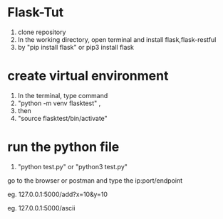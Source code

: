 # Flask-Tut

1. clone repository
2. In the working directory, open terminal and install flask,flask-restful
3. by "pip install flask" or pip3 install flask
# create virtual environment

1. In the terminal, type command
2.  "python -m venv flasktest" , 
3.  then 
4.  "source flasktest/bin/activate"
# run the python file 

1.  "python test.py" or "python3 test.py"

go to the browser or postman and type the ip:port/endpoint

eg. 127.0.0.1:5000/add?x=10&y=10

eg. 127.0.0.1:5000/ascii
  
